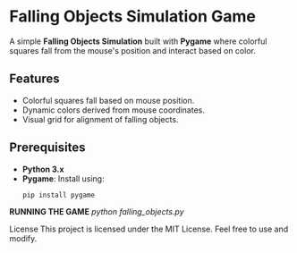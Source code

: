 # Falling Objects Simulation Game

A simple **Falling Objects Simulation** built with **Pygame** where colorful squares fall from the mouse's position and interact based on color.

## Features
- Colorful squares fall based on mouse position.
- Dynamic colors derived from mouse coordinates.
- Visual grid for alignment of falling objects.

## Prerequisites
- **Python 3.x**
- **Pygame**: Install using:
  ```bash
  pip install pygame

**RUNNING THE GAME**
_python falling_objects.py_

License
This project is licensed under the MIT License. Feel free to use and modify.
